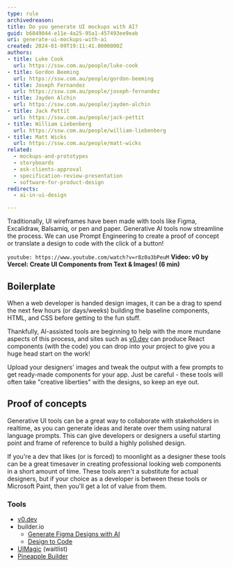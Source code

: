 ```yaml
---
type: rule
archivedreason: 
title: Do you generate UI mockups with AI?
guid: b6849044-e11e-4a25-95a1-457493ee9eab
uri: generate-ui-mockups-with-ai
created: 2024-01-09T19:11:41.0000000Z
authors:
- title: Luke Cook
  url: https://ssw.com.au/people/luke-cook
- title: Gordon Beeming
  url: https://ssw.com.au/people/gordon-beeming
- title: Joseph Fernandez
  url: https://ssw.com.au/people/joseph-fernandez
- title: Jayden Alchin
  url: https://ssw.com.au/people/jayden-alchin
- title: Jack Pettit
  url: https://ssw.com.au/people/jack-pettit
- title: William Liebenberg
  url: https://ssw.com.au/people/william-liebenberg
- title: Matt Wicks
  url: https://ssw.com.au/people/matt-wicks
related:
  - mockups-and-prototypes
  - storyboards
  - ask-clients-approval
  - specification-review-presentation
  - software-for-product-design
redirects: 
  - ai-in-ui-design

---
```


Traditionally, UI wireframes have been made with tools like Figma, Excalidraw, Balsamiq, or pen and paper. Generative AI tools now streamline the process. We can use Prompt Engineering to create a proof of concept or translate a design to code with the click of a button!

<!--endintro-->

`youtube: https://www.youtube.com/watch?v=r8z0a3bPeuM`
**Video: v0 by Vercel: Create UI Components from Text & Images! (6 min)**

## Boilerplate

When a web developer is handed design images, it can be a drag to spend the next few hours (or days/weeks) building the baseline components, HTML, and CSS before getting to the fun stuff.

Thankfully, AI-assisted tools are beginning to help with the more mundane aspects of this process, and sites such as [v0.dev](https://v0.dev) can produce React components (with the code) you can drop into your project to give you a huge head start on the work!

Upload your designers' images and tweak the output with a few prompts to get ready-made components for your app. Just be careful - these tools will often take "creative liberties" with the designs, so keep an eye out.

## Proof of concepts

Generative UI tools can be a great way to collaborate with stakeholders in realtime, as you can generate ideas and iterate over them using natural language prompts. This can give developers or designers a useful starting point and frame of reference to build a highly polished design.

If you're a dev that likes (or is forced) to moonlight as a designer these tools can be a great timesaver in creating professional looking web components in a short amount of time. These tools aren't a substitute for actual designers, but if your choice as a developer is between these tools or Microsoft Paint, then you'll get a lot of value from them.

### Tools

* [v0.dev](https://v0.dev)
* builder.io
  * [Generate Figma Designs with AI](https://www.builder.io/blog/ai-figma)
  * [Design to Code](https://www.builder.io/m/design-to-code)
* [UIMagic](https://www.uimagic.io/) (waitlist)
* [Pineapple Builder](https://www.pineapplebuilder.com/)
